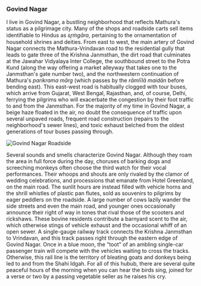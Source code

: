 ### Govind Nagar

I live in Govind Nagar, a bustling neighborhood that reflects Mathura's status as a pilgrimage city. Many of the shops and roadside carts sell items identifiable to Hindus as _sr̥ṁgāra_, pertaining to the ornamentation of household shrines and deities. From east to west, the main artery of Govind Nagar connects the Mathura-Vrindavan road to the residential gully that leads to gate three of the Krishna Janmsthan, the dirt road that culminates at the Jawahar Vidyalaya Inter College, the southbound street to the Potra Kund (along the way offering a market alleyway that takes one to the Janmsthan's gate number two), and the northwestern continuation of Mathura's _parikrama mārg_ (which passes by the _rāmlīlā maidān_ before bending east). This east-west road is habitually clogged with tour buses, which arrive from Gujarat, West Bengal, Rajasthan, and, of course, Delhi, ferrying the pilgrims who will exacerbate the congestion by their foot traffic to and from the Janmsthan. For the majority of my time in Govind Nagar, a beige haze floated in the air, no doubt the consequence of traffic upon several unpaved roads, frequent road construction (repairs to the neighborhood's sewer lines), and toxic exhaust belched from the oldest generations of tour buses passing through.

![Govind Nagar Roadside](/img/GovindNagar/govind-nagar-1.jpg)

Several sounds and smells characterize Govind Nagar. Although they roam the area in full force during the day, choruses of barking dogs and screeching monkeys often choose the third watch for their vocal performances. Their whoops and shouts are only rivaled by the clamor of wedding celebrations, and processions that emanate from Hotel Greenland, on the main road. The sunlit hours are instead filled with vehicle horns and the shrill whistles of plastic pan flutes, sold as souvenirs to pilgrims by eager peddlers on the roadside. A large number of cows lazily wander the side streets and even the main road, and younger ones occasionally announce their right of way in tones that rival those of the scooters and rickshaws. These bovine residents contribute a barnyard scent to the air, which otherwise stings of vehicle exhaust and the occasional whiff of an open sewer. A single-gauge railway track connects the Krishna Janmsthan to Vrindavan, and this track passes right through the eastern edge of Govind Nagar. Once in a blue moon, the "toot" of an ambling single-car passenger train will compete with the vehicles waiting to cross the tracks. Otherwise, this rail line is the territory of bleating goats and donkeys being led to and from the Shahi Idgah. For all of this hubub, there are several quite peaceful hours of the morning when you can hear the birds sing, joined for a verse or two by a passing vegetable seller as he raises his cry.
